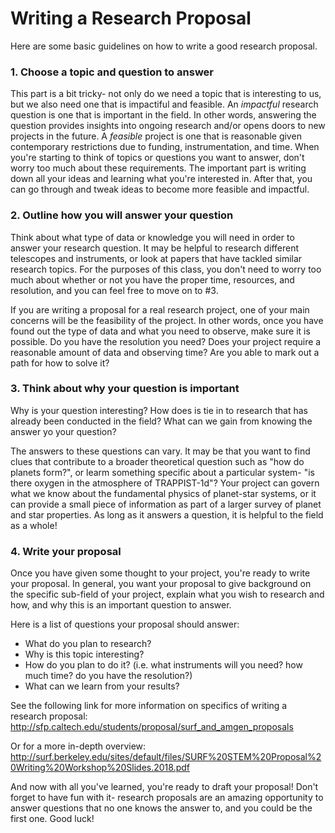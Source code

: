 # Writing a Research Proposal #
Here are some basic guidelines on how to write a good research proposal.

### 1. Choose a topic and question to answer ###
This part is a bit tricky- not only do we need a topic that is interesting to us, but we also need one that is impactiful and feasible.
An *impactful* research question is one that is important in the field. 
In other words, answering the question provides insights into ongoing research and/or opens doors to new projects in the future.
A *feasible* project is one that is reasonable given contemporary restrictions due to funding, instrumentation, and time. 
When you're starting to think of topics or questions you want to answer, don't worry too much about these requirements.
The important part is writing down all your ideas and learning what you're interested in. After that, you can go through and tweak ideas
to become more feasible and impactful. 

### 2. Outline how you will answer your question ###
Think about what type of data or knowledge you will need in order to answer your research question. It may be helpful to research different 
telescopes and instruments, or look at papers that have tackled similar research topics. For the purposes of this class, you don't need to worry too much about whether or not you have the proper time, resources, and resolution, and you can feel free to move on to #3. 

If you are writing a proposal for a real research project, one of your main concerns will be the feasibility of the project. In other words, once you have found out the type of data and what you need to observe, make sure it is possible. 
Do you have the resolution you need? Does your project require a reasonable amount of data and observing time? 
Are you able to mark out a path for how to solve it? 

### 3. Think about why your question is important ###
Why is your question interesting? How does is tie in to research that has already been conducted in the field? What can we gain from knowing the 
answer yo your question? 

The answers to these questions can vary. It may be that you want to find clues that contribute to a broader theoretical question such as "how do planets form?",
or learm something specific about a particular system- "is there oxygen in the atmosphere of TRAPPIST-1d"? Your project can govern what we know about the fundamental physics 
of planet-star systems, or it can provide a small piece of information as part of a larger survey of planet and star properties.
As long as it answers a question, it is helpful to the field as a whole!

### 4. Write your proposal ###
Once you have given some thought to your project, you're ready to write your proposal. In general, you want your proposal
to give background on the specific sub-field of your project, explain what you wish to research and how, and why this is an important 
question to answer. 

Here is a list of questions your proposal should answer:
- What do you plan to research?
- Why is this topic interesting?
- How do you plan to do it? (i.e. what instruments will you need? how much time? do you have the resolution?)
- What can we learn from your results?

See the following link for more information on specifics of writing a research proposal:
http://sfp.caltech.edu/students/proposal/surf_and_amgen_proposals

Or for a more in-depth overview:
http://surf.berkeley.edu/sites/default/files/SURF%20STEM%20Proposal%20Writing%20Workshop%20Slides.2018.pdf

And now with all you've learned, you're ready to draft your proposal! Don't forget to have fun with it- research proposals are an amazing opportunity to answer questions that no one knows the answer to, and you could be the first one. Good luck!




